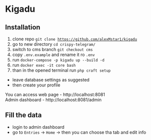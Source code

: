 
# Kigadu

## Installation

1. clone repo <code>git clone https://github.com/alexMstar1/kigadu </code>
2. go to new directory <code>cd crispy-telegram/</code>
3. switch to cms branch <code>git checkout cms</code>
5. copy <code>.env.example</code> and rename it ro <code>.env</code>
6. run <code>docker-compose -p kigadu up --build -d</code>
7. run <code>docker exec -it core bash</code>
8. than in the opened terminal run <code>php craft setup</code>
- leave database settings as suggested
- then create your profile

You can access web page - http://localhost:8081 <br>
Admin dashboard - http://localhost:8081/admin

## Fill the data

- login to admin dashboard
- go to <code>Entries</code> -> <code>Home</code> -> then you can choose tha tab and edit info

